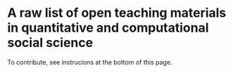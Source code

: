 # A raw list of open teaching materials in quantitative and computational social science
To contribute, see instrucions at the bottom of this page.



